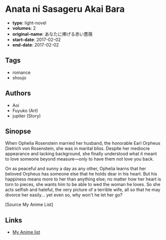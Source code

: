 # Anata ni Sasageru Akai Bara

-   **type**: light-novel
-   **volumes**: 2
-   **original-name**: あなたに捧げる赤い薔薇
-   **start-date**: 2017-02-02
-   **end-date**: 2017-02-02

## Tags

-   romance
-   shoujo

## Authors

-   Aoi
-   Fuyuko (Art)
-   jupiter (Story)

## Sinopse

When Ophelia Rosenstein married her husband, the honorable Earl Orpheus Dietrich von Rosenstein, she was in marital bliss. Despite her mediocre appearance and lacking background, she finally understood what it meant to love someone beyond measure—only to have them not love you back.

On as peaceful and sunny a day as any other, Ophelia learns that her beloved Orpheus has someone else that he holds dear in his heart. But his happiness means more to her than anything else; no matter how her heart is torn to pieces, she wants him to be able to wed the woman he loves. So she acts selfish and hateful, the very picture of a terrible wife, all so that he may divorce her easily... yet even so, why won't he let her go?

[Source My Anime List]

## Links

-   [My Anime list](https://myanimelist.net/manga/109938/Anata_ni_Sasageru_Akai_Bara)

